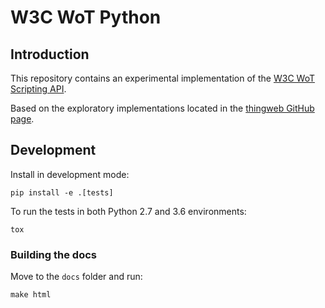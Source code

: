 # W3C WoT Python

## Introduction

This repository contains an experimental implementation of the [W3C WoT Scripting API](https://w3c.github.io/wot-scripting-api/).

Based on the exploratory implementations located in the [thingweb GitHub page](https://github.com/thingweb).

## Development

Install in development mode:

```
pip install -e .[tests]
```

To run the tests in both Python 2.7 and 3.6 environments:

```
tox
```

### Building the docs

Move to the `docs` folder and run:

```
make html
```